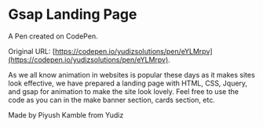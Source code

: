 # Gsap Landing Page

A Pen created on CodePen.

Original URL: [https://codepen.io/yudizsolutions/pen/eYLMrpv](https://codepen.io/yudizsolutions/pen/eYLMrpv).

As we all know animation in websites is popular these days as it makes sites look effective, we have prepared a landing page with HTML, CSS, Jquery, and gsap for animation to make the site look lovely. Feel free to use the code as you can in the make banner section, cards section, etc.

Made by Piyush Kamble from Yudiz
